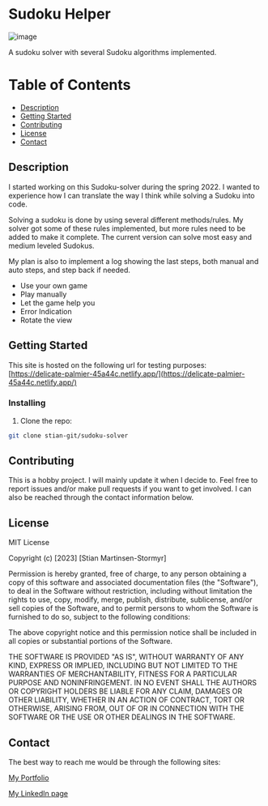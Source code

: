 # Sudoku Helper

![image](https://tekniskpotet.no/img/sudoku-screenshot.jpg)

A sudoku solver with several Sudoku algorithms implemented.

# Table of Contents

- [Description](#description)
- [Getting Started](#getting-started)
- [Contributing](#contributing)
- [License](#license)
- [Contact](#contact)

## Description

I started working on this Sudoku-solver during the spring 2022. I wanted to experience how I can translate the way I think while solving a Sudoku into code.

Solving a sudoku is done by using several different methods/rules. My solver got some of these rules implemented, but more rules need to be added to make it complete. The current version can solve most easy and medium leveled Sudokus.

My plan is also to implement a log showing the last steps, both manual and auto steps, and step back if needed.

- Use your own game
- Play manually
- Let the game help you
- Error Indication
- Rotate the view

## Getting Started

This site is hosted on the following url for testing purposes:
[https://delicate-palmier-45a44c.netlify.app/](https://delicate-palmier-45a44c.netlify.app/)

### Installing

1. Clone the repo:

```bash
git clone stian-git/sudoku-solver

```

## Contributing

This is a hobby project. I will mainly update it when I decide to.
Feel free to report issues and/or make pull requests if you want to get involved.
I can also be reached through the contact information below.

## License

MIT License

Copyright (c) [2023] [Stian Martinsen-Stormyr]

Permission is hereby granted, free of charge, to any person obtaining a copy of this software and associated documentation files (the "Software"), to deal in the Software without restriction, including without limitation the rights to use, copy, modify, merge, publish, distribute, sublicense, and/or sell copies of the Software, and to permit persons to whom the Software is furnished to do so, subject to the following conditions:

The above copyright notice and this permission notice shall be included in all copies or substantial portions of the Software.

THE SOFTWARE IS PROVIDED "AS IS", WITHOUT WARRANTY OF ANY KIND, EXPRESS OR IMPLIED, INCLUDING BUT NOT LIMITED TO THE WARRANTIES OF MERCHANTABILITY, FITNESS FOR A PARTICULAR PURPOSE AND NONINFRINGEMENT. IN NO EVENT SHALL THE AUTHORS OR COPYRIGHT HOLDERS BE LIABLE FOR ANY CLAIM, DAMAGES OR OTHER LIABILITY, WHETHER IN AN ACTION OF CONTRACT, TORT OR OTHERWISE, ARISING FROM, OUT OF OR IN CONNECTION WITH THE SOFTWARE OR THE USE OR OTHER DEALINGS IN THE SOFTWARE.

## Contact

The best way to reach me would be through the following sites:

[My Portfolio](https://tekniskpotet.no)

[My LinkedIn page](https://www.linkedin.com/in/stian-martinsen-stormyr-1662a515/)
